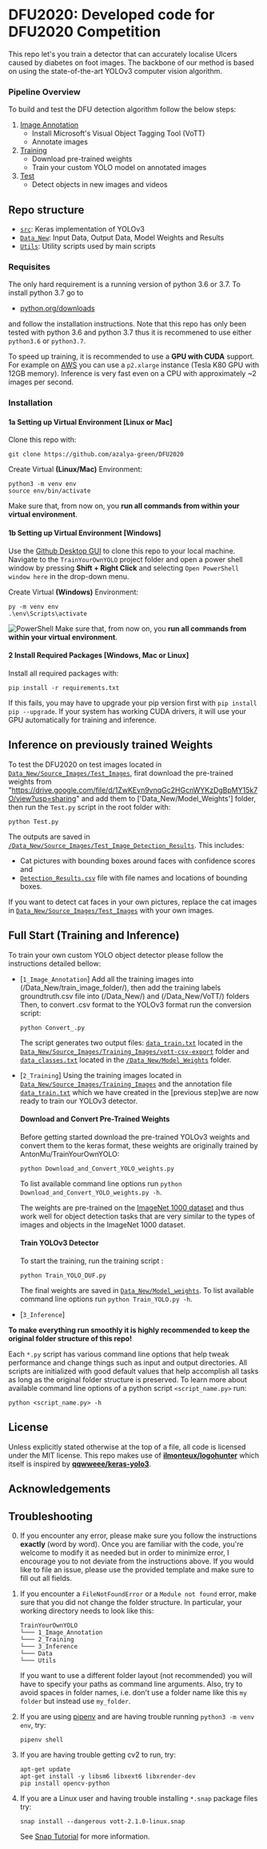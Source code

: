 # DFU2020: Developed code for DFU2020 Competition

This repo let's you train a detector that can accurately localise Ulcers caused by diabetes on foot images. 
The backbone of our method is based on using the state-of-the-art YOLOv3 computer vision algorithm. 

### Pipeline Overview

To build and test the DFU detection algorithm follow the below steps:

 1. [Image Annotation](/1_Image_Annotation/)
	 - Install Microsoft's Visual Object Tagging Tool (VoTT)
	 - Annotate images
 2. [Training](/2_Training/)
 	- Download pre-trained weights
 	- Train your custom YOLO model on annotated images 
 3. [Test](/3_Inference/)
 	- Detect objects in new images and videos

## Repo structure
+ [`src`](/src/): Keras implementation of YOLOv3
+ [`Data_New`](/Data_New/): Input Data, Output Data, Model Weights and Results
+ [`Utils`](/Utils/): Utility scripts used by main scripts

### Requisites
The only hard requirement is a running version of python 3.6 or 3.7. To install python 3.7 go to 
- [python.org/downloads](https://www.python.org/downloads/release/python-376/) 

and follow the installation instructions. Note that this repo has only been tested with python 3.6 and python 3.7 thus it is recommened to use either `python3.6` or `python3.7`.

To speed up training, it is recommended to use a **GPU with CUDA** support. For example on [AWS](/2_Training/AWS/) you can use a `p2.xlarge` instance (Tesla K80 GPU with 12GB memory). Inference is very fast even on a CPU with approximately ~2 images per second. 


### Installation

#### 1a Setting up Virtual Environment [Linux or Mac]

Clone this repo with:
```
git clone https://github.com/azalya-green/DFU2020

```
Create Virtual **(Linux/Mac)** Environment:
```
python3 -m venv env
source env/bin/activate
```
Make sure that, from now on, you **run all commands from within your virtual environment**.

#### 1b Setting up Virtual Environment [Windows]
Use the [Github Desktop GUI](https://desktop.github.com/) to clone this repo to your local machine. Navigate to the `TrainYourOwnYOLO` project folder and open a power shell window by pressing **Shift + Right Click** and selecting `Open PowerShell window here` in the drop-down menu.

Create Virtual **(Windows)** Environment:

```
py -m venv env
.\env\Scripts\activate
```
![PowerShell](/Utils/Screenshots/PowerShell.png)
Make sure that, from now on, you **run all commands from within your virtual environment**.

#### 2 Install Required Packages [Windows, Mac or Linux]
Install all required packages with:

```
pip install -r requirements.txt
```
If this fails, you may have to upgrade your pip version first with `pip install pip --upgrade`. If your system has working CUDA drivers, it will use your GPU automatically for training and inference.

## Inference on previously trained Weights
To test the DFU2020 on test images located in [`Data_New/Source_Images/Test_Images`](/Data_New/Source_Images/Test_Images), firat download the pre-trained weights from "https://drive.google.com/file/d/1ZwKEvn9vnqGc2HGcnWYKzDgBpMY15k7O/view?usp=sharing" and add them to ['Data_New/Model_Weights'] folder, then run the `Test.py` script in the root folder with:

```
python Test.py
```

The outputs are saved in [`/Data_New/Source_Images/Test_Image_Detection_Results`](/Data_New/Source_Images/Test_Image_Detection_Results). This includes:
 - Cat pictures with bounding boxes around faces with confidence scores and
 - [`Detection_Results.csv`](/Data_New/Source_Images/Test_Image_Detection_Results/Detection_Results.csv) file with file names and locations of bounding boxes.

 If you want to detect cat faces in your own pictures, replace the cat images in [`Data_New/Source_Images/Test_Images`](/Data_New/Source_Images/Test_Images) with your own images.

## Full Start (Training and Inference)

To train your own custom YOLO object detector please follow the instructions detailed bellow:
- [`1_Image_Annotation`]
	Add all the training images into (/Data_New/train_image_folder/), then add the training labels groundtruth.csv file into
	(/Data_New/) and (/Data_New/VoTT/) folders
	Then, to convert .csv format to the YOLOv3 format run the conversion script:

	```
	python Convert_.py
	```
	The script generates two output files: [`data_train.txt`](/Data_New/Source_Images/Training_Images/vott-csv-export/data_train.txt) 	  located in the [`Data_New/Source_Images/Training_Images/vott-csv-export`](/Data_New/Source_Images/Training_Images/vott-csv-export) 	     folder and [`data_classes.txt`](/Data_New/Model_Weights/data_classes.txt) located in the 						[`/Data_New/Model_Weights`](/Data_New/Model_Weights/) folder. 

- [`2_Training`] 
	Using the training images located in [`Data_New/Source_Images/Training_Images`](/Data_New/Source_Images/Training_Images) and the 	 annotation file [`data_train.txt`](/Data_New/Source_Images/Training_Images/vott-csv-export) which we have created in the [previous 	    step]we are now ready to train our YOLOv3 detector. 
	#### Download and Convert Pre-Trained Weights
	Before getting started download the pre-trained YOLOv3 weights and convert them to the keras format, these weights are originally 	  trained by AntonMu/TrainYourOwnYOLO:

	```
	python Download_and_Convert_YOLO_weights.py
	```
	To list available command line options run `python Download_and_Convert_YOLO_weights.py -h`.

	The weights are pre-trained on the [ImageNet 1000 dataset](http://image-net.org/challenges/LSVRC/2015/index) and thus work well 	for object detection tasks that are very similar to the types of images and objects in the ImageNet 1000 dataset.

	#### Train YOLOv3 Detector
	To start the training, run the training script :
	```
	python Train_YOLO_DUF.py 
	```
	The final weights are saved in [`Data_New/Model_weights`](/Data/Model_weights). To list available command line options run 
	`python Train_YOLO.py -h`.

- [`3_Inference`]
 
**To make everything run smoothly it is highly recommended to keep the original folder structure of this repo!**

Each `*.py` script has various command line options that help tweak performance and change things such as input and output directories. All scripts are initialized with good default values that help accomplish all tasks as long as the original folder structure is preserved. To learn more about available command line options of a python script `<script_name.py>` run:

```
python <script_name.py> -h
```

## License

Unless explicitly stated otherwise at the top of a file, all code is licensed under the MIT license. This repo makes use of [**ilmonteux/logohunter**](https://github.com/ilmonteux/logohunter) which itself is inspired by [**qqwweee/keras-yolo3**](https://github.com/qqwweee/keras-yolo3).

## Acknowledgements

## Troubleshooting

0. If you encounter any error, please make sure you follow the instructions **exactly** (word by word). Once you are familiar with the code, you're welcome to modify it as needed but in order to minimize error, I encourage you to not deviate from the instructions above. If you would like to file an issue, please use the provided template and make sure to fill out all fields. 

1. If you encounter a `FileNotFoundError` or a `Module not found` error, make sure that you did not change the folder structure. In particular, your  working directory needs to look like this: 
    ```
    TrainYourOwnYOLO
    └─── 1_Image_Annotation
    └─── 2_Training
    └─── 3_Inference
    └─── Data
    └─── Utils
    ```
    If you want to use a different folder layout (not recommended) you will have to specify your paths as command line arguments. Also, try to avoid spaces in folder names, i.e. don't use a folder name like this `my folder` but instead use `my_folder`.

2. If you are using [pipenv](https://github.com/pypa/pipenv) and are having trouble running `python3 -m venv env`, try:
    ```
    pipenv shell
    ```

3. If you are having trouble getting cv2 to run, try:

    ```
    apt-get update
    apt-get install -y libsm6 libxext6 libxrender-dev
    pip install opencv-python
    ```

4. If you are a Linux user and having trouble installing `*.snap` package files try:
    ```
    snap install --dangerous vott-2.1.0-linux.snap
    ```
    See [Snap Tutorial](https://tutorials.ubuntu.com/tutorial/advanced-snap-usage#2) for more information.

 




